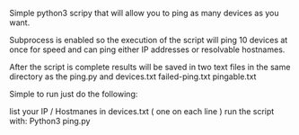 Simple python3 scripy that will allow you to ping as many devices as you want.

Subprocess is enabled so the execution of the script will ping 10 devices at once for speed and can ping either IP addresses or resolvable hostnames.

After the script is complete results will be saved in two text files in the same directory as the ping.py and devices.txt
failed-ping.txt 
pingable.txt

Simple to run just do the following:

list your IP / Hostmanes in devices.txt ( one on each line )
run the script with:  Python3 ping.py
